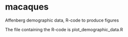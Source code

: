 # macaques
Affenberg demographic data, R-code to produce figures

The file containing the R-code is plot_demographic_data.R
